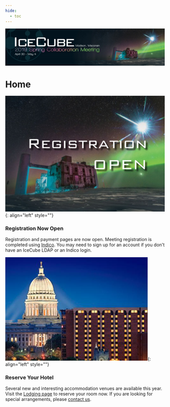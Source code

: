 ```yaml
---
hide:
  - toc
---
```


![2019 Spring Collaboration Meeting](CollabSpring2019_banner1.jpg)

# Home

![ ](Registration-open.jpg){: align="left" style=""}

### Registration Now Open

Registration and payment pages are now open. Meeting registration is completed using [Indico](https://events.icecube.wisc.edu/conferenceDisplay.py?confId=106). You may need to sign up for an account if you don't have an IceCube LDAP or an Indico login.


![ ](collab2013-concourse.png){: align="left" style=""}

### Reserve Your Hotel

Several new and interesting accommodation venues are available this year. Visit the [Lodging page](lodging.md) to reserve your room now. If you are looking for special arrangements, please [contact us](contactus.md).
